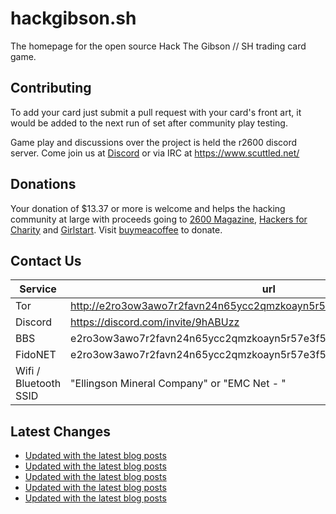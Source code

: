 # hackgibson.sh
The homepage for the open source Hack The Gibson // SH trading card game.


## Contributing

To add your card just submit a pull request with your card's front art, it would be added to the next run of set after community play testing.

Game play and discussions over the project is held the r2600 discord server. Come join us at [Discord](https://discord.com/invite/9hABUzz) or via IRC at https://www.scuttled.net/


## Donations

Your donation of $13.37 or more is welcome and helps the hacking community at large with proceeds going to [2600 Magazine](https://2600.com/), [Hackers for Charity](https://hackersforcharity.org) and [Girlstart](https://girlstart.org).  Visit [buymeacoffee](https://www.buymeacoffee.com/hackgibson.sh) to donate.


## Contact Us

Service | url
-|-
Tor | http://e2ro3ow3awo7r2favn24n65ycc2qmzkoayn5r57e3f56nvjwdcgg32ad.onion
Discord | https://discord.com/invite/9hABUzz
BBS | e2ro3ow3awo7r2favn24n65ycc2qmzkoayn5r57e3f56nvjwdcgg32ad.onion:23
FidoNET | e2ro3ow3awo7r2favn24n65ycc2qmzkoayn5r57e3f56nvjwdcgg32ad.onion:24554
Wifi / Bluetooth SSID | "Ellingson Mineral Company" or "EMC Net - <fidonet address>"

## Latest Changes
<!-- BLOG-POST-LIST:START -->
- [Updated with the latest blog posts](https://github.com/DFW2600/hackgibson.sh/commit/3eb9b35cb7af1ef81c2bd2e84a50c19325f23239)
- [Updated with the latest blog posts](https://github.com/DFW2600/hackgibson.sh/commit/c07ebe72705d12397e8045f3153102636b800fe7)
- [Updated with the latest blog posts](https://github.com/DFW2600/hackgibson.sh/commit/bc612ec70b07a6262db5cc2da27b1b2dd5161fae)
- [Updated with the latest blog posts](https://github.com/DFW2600/hackgibson.sh/commit/e3ff52e97a49d19e970310e8d8af0396916ca8c8)
- [Updated with the latest blog posts](https://github.com/DFW2600/hackgibson.sh/commit/66c9a2f3ed6b865e6da0701a06ea3f7e4f35f353)
<!-- BLOG-POST-LIST:END -->
